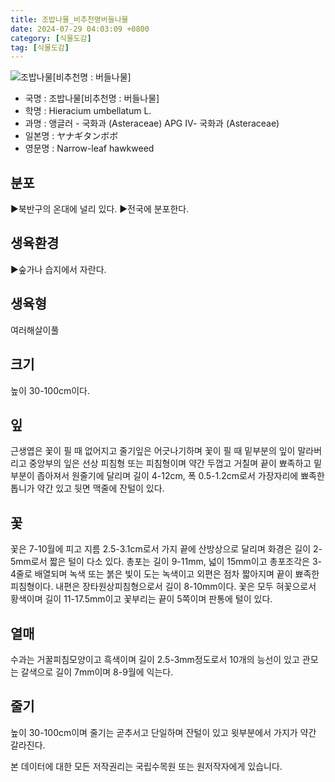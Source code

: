 ```yaml
---
title: 조밥나물_비추천명버들나물
date: 2024-07-29 04:03:09 +0800
category: [식물도감]
tag: [식물도감]
---
```




![조밥나물[비추천명 : 버들나물]](/fileUpload/plants/basic/Compositae/Hieracium/10326/1_th2.JPG)
- 국명 : 조밥나물[비추천명 : 버들나물]
- 학명 : Hieracium umbellatum L.
- 과명 : 앵글러 - 국화과 (Asteraceae) APG Ⅳ- 국화과 (Asteraceae)
- 일본명 : ヤナギタンボボ
- 영문명 : Narrow-leaf hawkweed


## 분포
▶북반구의 온대에 널리 있다.▶전국에 분포한다.
## 생육환경
▶숲가나 습지에서 자란다.
## 생육형
여러해살이풀
## 크기
높이 30-100cm이다.
## 잎
근생엽은 꽃이 필 때 없어지고 줄기잎은 어긋나기하며 꽃이 필 때 밑부분의 잎이 말라버리고 중앙부의 잎은 선상 피침형 또는 피침형이며 약간 두껍고 거칠며 끝이 뾰족하고 밑부분이 좁아져서 원줄기에 달리며 길이 4-12cm, 폭 0.5-1.2cm로서 가장자리에 뾰족한 톱니가 약간 있고 뒷면 맥줄에 잔털이 있다.
## 꽃
꽃은 7-10월에 피고 지름 2.5-3.1cm로서 가지 끝에 산방상으로 달리며 화경은 길이 2-5mm로서 짧은 털이 다소 있다. 총포는 길이 9-11mm, 넓이 15mm이고 총포조각은 3-4줄로 배열되며 녹색 또는 붉은 빛이 도는 녹색이고 외편은 점차 짧아지며 끝이 뾰족한 피침형이다. 내편은 장타원상피침형으로서 길이 8-10mm이다. 꽃은 모두 혀꽃으로서 황색이며 길이 11-17.5mm이고 꽃부리는 끝이 5쪽이며 판통에 털이 있다.
## 열매
수과는 거꿀피침모양이고 흑색이며 길이 2.5-3mm정도로서 10개의 능선이 있고 관모는 갈색으로 길이 7mm이며 8-9월에 익는다.
## 줄기
높이 30-100cm이며 줄기는 곧추서고 단일하며 잔털이 있고 윗부분에서 가지가 약간 갈라진다.






본 데이터에 대한 모든 저작권리는 국립수목원 또는 원저작자에게 있습니다.
